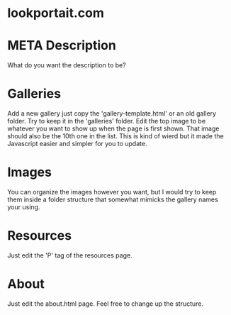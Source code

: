 # lookportait.com

# META Description

What do you want the description to be?

# Galleries

Add a new gallery just copy the 'gallery-template.html' or an old gallery folder. Try to keep it in the 'galleries' folder.  Edit the top image to be whatever you want to show up when the page is first shown.  That image should also be the 10th one in the list.  This is kind of wierd but it made the Javascript easier and simpler for you to update.

# Images

You can organize the images however you want, but I would try to keep them inside a folder structure that somewhat mimicks the gallery names your using.

# Resources

Just edit the 'P' tag of the resources page.

# About

Just edit the about.html page. Feel free to change up the structure.

